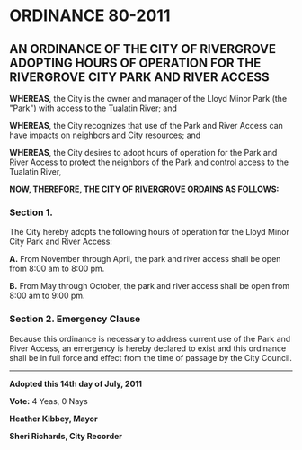 # ORDINANCE 80-2011

## AN ORDINANCE OF THE CITY OF RIVERGROVE ADOPTING HOURS OF OPERATION FOR THE RIVERGROVE CITY PARK AND RIVER ACCESS

**WHEREAS**, the City is the owner and manager of the Lloyd Minor Park (the "Park") with access to the Tualatin River; and

**WHEREAS**, the City recognizes that use of the Park and River Access can have impacts on neighbors and City resources; and

**WHEREAS**, the City desires to adopt hours of operation for the Park and River Access to protect the neighbors of the Park and control access to the Tualatin River,

**NOW, THEREFORE, THE CITY OF RIVERGROVE ORDAINS AS FOLLOWS:**

### Section 1. 
The City hereby adopts the following hours of operation for the Lloyd Minor City Park and River Access:

**A.** From November through April, the park and river access shall be open from 8:00 am to 8:00 pm.

**B.** From May through October, the park and river access shall be open from 8:00 am to 9:00 pm.

### Section 2. Emergency Clause
Because this ordinance is necessary to address current use of the Park and River Access, an emergency is hereby declared to exist and this ordinance shall be in full force and effect from the time of passage by the City Council.

---

**Adopted this 14th day of July, 2011**

**Vote:** 4 Yeas, 0 Nays

**Heather Kibbey, Mayor**

**Sheri Richards, City Recorder**